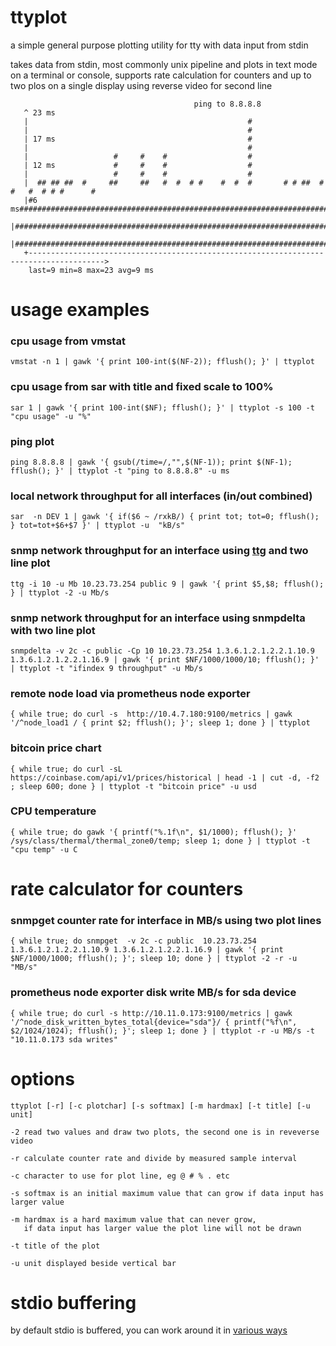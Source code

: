 ttyplot
=======
a simple general purpose plotting utility for tty with data input from stdin

takes data from stdin, most commonly unix pipeline and plots in text mode on a terminal or console,
supports rate calculation for counters and up to two plos on a single display using reverse video for second line

```
                                         ping to 8.8.8.8
   ^ 23 ms
   |                                                 #
   |                                                 #
   | 17 ms                                           #
   |                                                 #
   |                   #     #    #                  #
   | 12 ms             #     #    #                  #
   |                   #     #    #                  #
   |  ## ## ##  #     ##     ##   #  #  # #    #  #  #       # # ##  #   #   #  # # #      #
   |#6 ms###################################################################################
   |########################################################################################
   |########################################################################################
   +--------------------------------------------------------------------------------------->
    last=9 min=8 max=23 avg=9 ms
```

usage examples
==============

### cpu usage from vmstat
```
vmstat -n 1 | gawk '{ print 100-int($(NF-2)); fflush(); }' | ttyplot 
```

### cpu usage from sar with title and fixed scale to 100%
```
sar 1 | gawk '{ print 100-int($NF); fflush(); }' | ttyplot -s 100 -t "cpu usage" -u "%"
```

### ping plot
```
ping 8.8.8.8 | gawk '{ gsub(/time=/,"",$(NF-1)); print $(NF-1); fflush(); }' | ttyplot -t "ping to 8.8.8.8" -u ms
```

### local network throughput for all interfaces (in/out combined)
```
sar  -n DEV 1 | gawk '{ if($6 ~ /rxkB/) { print tot; tot=0; fflush(); } tot=tot+$6+$7 }' | ttyplot -u  "kB/s"
```

### snmp network throughput for an interface using [ttg](https://github.com/tenox7/ttg) and two line plot
```
ttg -i 10 -u Mb 10.23.73.254 public 9 | gawk '{ print $5,$8; fflush(); } | ttyplot -2 -u Mb/s
```

### snmp network throughput for an interface using snmpdelta with two line plot
```
snmpdelta -v 2c -c public -Cp 10 10.23.73.254 1.3.6.1.2.1.2.2.1.10.9  1.3.6.1.2.1.2.2.1.16.9 | gawk '{ print $NF/1000/1000/10; fflush(); }' | ttyplot -t "ifindex 9 throughput" -u Mb/s
```

### remote node load via prometheus node exporter
```
{ while true; do curl -s  http://10.4.7.180:9100/metrics | gawk '/^node_load1 / { print $2; fflush(); }'; sleep 1; done } | ttyplot
```

### bitcoin price chart
```
{ while true; do curl -sL https://coinbase.com/api/v1/prices/historical | head -1 | cut -d, -f2 ; sleep 600; done } | ttyplot -t "bitcoin price" -u usd
```

### CPU temperature
```
{ while true; do gawk '{ printf("%.1f\n", $1/1000); fflush(); }' /sys/class/thermal/thermal_zone0/temp; sleep 1; done } | ttyplot -t "cpu temp" -u C
```

rate calculator for counters 
============================

### snmpget counter rate for interface in MB/s using two plot lines
```
{ while true; do snmpget  -v 2c -c public  10.23.73.254  1.3.6.1.2.1.2.2.1.10.9 1.3.6.1.2.1.2.2.1.16.9 | gawk '{ print $NF/1000/1000; fflush(); }'; sleep 10; done } | ttyplot -2 -r -u "MB/s"
```

### prometheus node exporter disk write MB/s for sda device
```
{ while true; do curl -s http://10.11.0.173:9100/metrics | gawk '/^node_disk_written_bytes_total{device="sda"}/ { printf("%f\n", $2/1024/1024); fflush(); }'; sleep 1; done } | ttyplot -r -u MB/s -t "10.11.0.173 sda writes"
```


options
=======

```
ttyplot [-r] [-c plotchar] [-s softmax] [-m hardmax] [-t title] [-u unit]

-2 read two values and draw two plots, the second one is in reveverse video

-r calculate counter rate and divide by measured sample interval

-c character to use for plot line, eg @ # % . etc

-s softmax is an initial maximum value that can grow if data input has larger value

-m hardmax is a hard maximum value that can never grow, 
   if data input has larger value the plot line will not be drawn

-t title of the plot

-u unit displayed beside vertical bar
```


stdio buffering
===============
by default stdio is buffered, you can work around it in [various ways](http://www.perkin.org.uk/posts/how-to-fix-stdio-buffering.html) 
